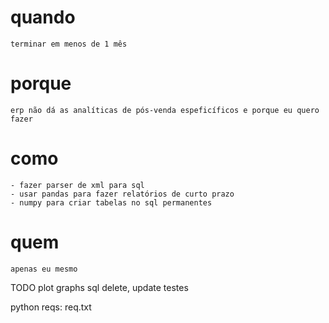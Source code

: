 # quando
    terminar em menos de 1 mês
# porque
    erp não dá as analíticas de pós-venda espeficíficos e porque eu quero fazer
# como
    - fazer parser de xml para sql
    - usar pandas para fazer relatórios de curto prazo
    - numpy para criar tabelas no sql permanentes
# quem
    apenas eu mesmo

TODO
    plot graphs
    sql
        delete, update
    testes

python reqs:
    req.txt